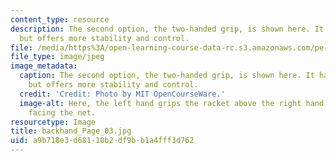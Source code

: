 ```yaml
---
content_type: resource
description: The second option, the two-handed grip, is shown here. It has less reach,
  but offers more stability and control.
file: /media/https%3A/open-learning-course-data-rc.s3.amazonaws.com/pe-710-tennis-spring-2007/a9b718e3d68110b2df9bb1a4fff3d762_backhand_Page_03.jpg
file_type: image/jpeg
image_metadata:
  caption: The second option, the two-handed grip, is shown here. It has less reach,
    but offers more stability and control.
  credit: 'Credit: Photo by MIT OpenCourseWare.'
  image-alt: Here, the left hand grips the racket above the right hand, with the palm
    facing the net.
resourcetype: Image
title: backhand_Page_03.jpg
uid: a9b718e3-d681-10b2-df9b-b1a4fff3d762
---
```

